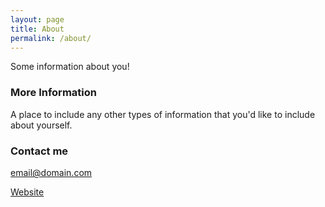```yaml
---
layout: page
title: About
permalink: /about/
---
```


Some information about you!

### More Information

A place to include any other types of information that you'd like to include about yourself.

### Contact me

[email@domain.com](mailto:nifrankni52@gmail.com)

[Website](http;//NiChengYuan.github.io )
